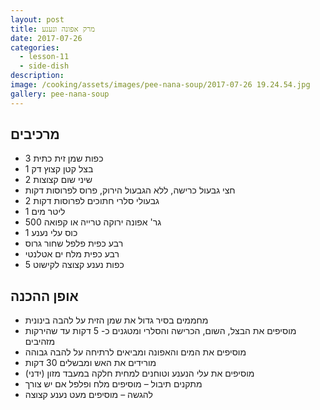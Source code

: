 ```yaml
---
layout: post
title: מרק אפונה ונענע
date: 2017-07-26
categories:
  - lesson-11
  - side-dish
description: 
image: /cooking/assets/images/pee-nana-soup/2017-07-26 19.24.54.jpg
gallery: pee-nana-soup
---
```


## מרכיבים

- 3 כפות שמן זית כתית
- 1 בצל קטן קצוץ דק
- 2 שיני שום קצוצות
- חצי גבעול כרישה, ללא הגבעול הירוק, פרוס לפרוסות דקות
- 2 גבעולי סלרי חתוכים לפרוסות דקות
- 1 ליטר מים
- 500 גר' אפונה ירוקה טרייה או קפואה
- 1 כוס עלי נענע
- רבע כפית פלפל שחור גרוס
- רבע כפית מלח ים אטלנטי
- 5 כפות נענע קצוצה לקישוט

## אופן ההכנה

- מחממים בסיר גדול את שמן הזית על להבה בינונית
- מוסיפים את הבצל, השום, הכרישה והסלרי ומטגנים כ- 5 דקות עד שהירקות מזהיבים
- מוסיפים את המים והאפונה ומביאים לרתיחה על להבה גבוהה
- מורידים את האש ומבשלים 30 דקות
- מוסיפים את עלי הנענע וטוחנים למחית חלקה במעבד מזון (ידני)
- מתקנים תיבול – מוסיפים מלח ופלפל אם יש צורך
- להגשה – מוסיפים מעט נענע קצוצה

